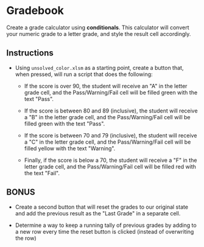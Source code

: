 # Gradebook

Create a grade calculator using **conditionals**. This calculator will convert your numeric grade to a letter grade, and style the result cell accordingly.

## Instructions

* Using `unsolved_color.xlsm` as a starting point, create a button that, when pressed, will run a script that does the following:

  * If the score is over 90, the student will receive an "A" in the letter grade cell, and the Pass/Warning/Fail cell will be filled green with the text "Pass".

  * If the score is between 80 and 89 (inclusive), the student will receive a "B" in the letter grade cell, and the Pass/Warning/Fail cell will be filled green with the text "Pass".

  * If the score is between 70 and 79 (inclusive), the student will receive a "C" in the letter grade cell, and the Pass/Warning/Fail cell will be filled yellow with the text "Warning".

  * Finally, if the score is below a 70, the student will receive a "F" in the letter grade cell, and the Pass/Warning/Fail cell will be filled red with the text "Fail".

## BONUS

* Create a second button that will reset the grades to our original state and add the previous result as the "Last Grade" in a separate cell.

* Determine a way to keep a running tally of previous grades by adding to a new row every time the reset button is clicked (instead of overwriting the row)
